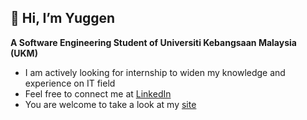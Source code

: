 **👋 Hi, I’m Yuggen**
-
**A Software Engineering Student of Universiti Kebangsaan Malaysia (UKM)**
- I am actively looking for internship to widen my knowledge and experience on IT field
- Feel free to connect me at [LinkedIn](https://www.linkedin.com/in/yuggenthiran-raventharan-6005bb23b/)
- You are welcome to take a look at my [site](https://yuggen2611.wixsite.com/myresume)
<!---
Yuggen17/Yuggen17 is a ✨ special ✨ repository because its `README.md` (this file) appears on your GitHub profile.
You can click the Preview link to take a look at your changes.
--->
